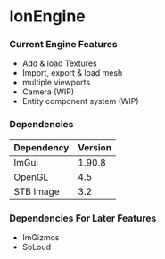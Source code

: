 # IonEngine

### Current Engine Features
- Add & load Textures
- Import, export & load mesh
- multiple viewports 
- Camera (WIP)
- Entity component system (WIP)

### Dependencies
| Dependency | Version|
|------------|--------|
|ImGui       | 1.90.8 |
|OpenGL      | 4.5    |
|STB Image   | 3.2    |

### Dependencies For Later Features
- ImGizmos
- SoLoud
